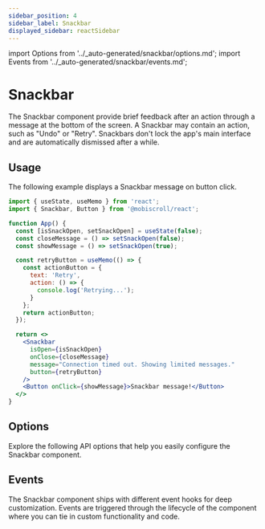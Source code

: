 ```yaml
---
sidebar_position: 4
sidebar_label: Snackbar
displayed_sidebar: reactSidebar
---
```


import Options from '../\_auto-generated/snackbar/options.md';
import Events from '../\_auto-generated/snackbar/events.md';

# Snackbar

The Snackbar component provide brief feedback after an action through a message at the bottom of the screen.
A Snackbar may contain an action, such as "Undo" or "Retry".
Snackbars don't lock the app's main interface and are automatically dismissed after a while.

## Usage

The following example displays a Snackbar message on button click.

```jsx
import { useState, useMemo } from 'react';
import { Snackbar, Button } from '@mobiscroll/react';

function App() {
  const [isSnackOpen, setSnackOpen] = useState(false);
  const closeMessage = () => setSnackOpen(false);
  const showMessage = () => setSnackOpen(true);

  const retryButton = useMemo(() => {
    const actionButton = {
      text: 'Retry',
      action: () => {
        console.log('Retrying...');
      }
    };
    return actionButton;
  });

  return <>
    <Snackbar
      isOpen={isSnackOpen}
      onClose={closeMessage}
      message="Connection timed out. Showing limited messages."
      button={retryButton}
    />
    <Button onClick={showMessage}>Snackbar message!</Button>
  </>
}
```

<div className="option-list">

## Options
Explore the following API options that help you easily configure the Snackbar component.

<Options />

## Events
The Snackbar component ships with different event hooks for deep customization. Events are triggered through the lifecycle of the component where you can tie in custom functionality and code.

<Events />

</div>
